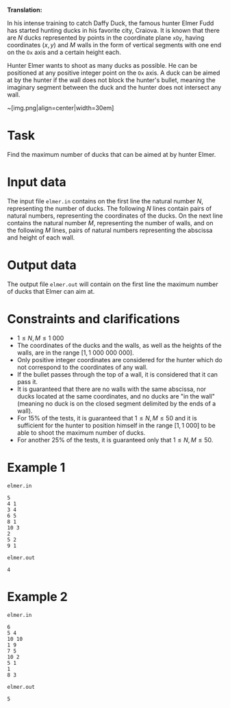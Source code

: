 **Translation:**

In his intense training to catch Daffy Duck, the famous hunter Elmer Fudd has started hunting ducks in his favorite city, Craiova. It is known that there are $N$ ducks represented by points in the coordinate plane `xOy`, having coordinates $(x,y)$ and $M$ walls in the form of vertical segments with one end on the `Ox` axis and a certain height each.

Hunter Elmer wants to shoot as many ducks as possible. He can be positioned at any positive integer point on the `Ox` axis. A duck can be aimed at by the hunter if the wall does not block the hunter's bullet, meaning the imaginary segment between the duck and the hunter does not intersect any wall.

~[img.png|align=center|width=30em]

# Task

Find the maximum number of ducks that can be aimed at by hunter Elmer.

# Input data

The input file `elmer.in` contains on the first line the natural number $N$, representing the number of ducks. The following $N$ lines contain pairs of natural numbers, representing the coordinates of the ducks. On the next line contains the natural number $M$, representing the number of walls, and on the following $M$ lines, pairs of natural numbers representing the abscissa and height of each wall.

# Output data

The output file `elmer.out` will contain on the first line the maximum number of ducks that Elmer can aim at.

# Constraints and clarifications

* $1 \leq N, M \leq 1 \ 000$
* The coordinates of the ducks and the walls, as well as the heights of the walls, are in the range $[1,1 \ 000 \ 000 \ 000]$.
* Only positive integer coordinates are considered for the hunter which do not correspond to the coordinates of any wall.
* If the bullet passes through the top of a wall, it is considered that it can pass it.
* It is guaranteed that there are no walls with the same abscissa, nor ducks located at the same coordinates, and no ducks are "in the wall" (meaning no duck is on the closed segment delimited by the ends of a wall).
* For $15\%$ of the tests, it is guaranteed that $1 \leq N, M \leq 50$ and it is sufficient for the hunter to position himself in the range $[1,1 \ 000]$ to be able to shoot the maximum number of ducks.
* For another $25\%$ of the tests, it is guaranteed only that $1 \leq N, M \leq 50$.

# Example 1

`elmer.in`
```
5
4 1
3 4
6 5
8 1
10 3
2
5 2
9 1
```

`elmer.out`
```
4
```

# Example 2

`elmer.in`
```
6
5 4
10 10
1 9
7 5
10 2
5 1
1
8 3
```

`elmer.out`
```
5
